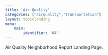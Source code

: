 ```yaml
---
title: 'Air Quality'
categories: ["airquality","transportation"]
layout: topiclanding
menu:
    main:
        identifier: '04'
---
```

Air Quality Neighborhood Report Landing Page.